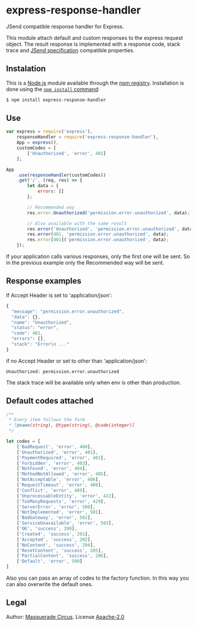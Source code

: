 # express-response-handler

JSend compatible response handler for Express.

This module attach default and custom responses to the express request object. The result response is implemented with a response code, stack trace and [JSend specification](https://labs.omniti.com/labs/jsend) compatible properties.

## Instalation

This is a [Node.js](https://nodejs.org/en/) module available through the [npm registry](https://www.npmjs.com/). Installation is done using the [`npm install` command](https://docs.npmjs.com/getting-started/installing-npm-packages-locally):

```bash
$ npm install express-response-handler
```

## Use

```javascript
var express = require('express'),
    responseHandler = require('express-response-handler'),
    App = express(),
    customCodes = [
        ['Unauthorized', 'error', 401]
    ];

App
    .use(responseHandler(customCodes))
    .get('/', (req, res) => {
        let data = {
            errors: []
        };

        // Recommended way
        res.error.Unauthorized('permission.error.unauthorized', data);

        // Also available with the same result
        res.error('Unauthorized', 'permission.error.unauthorized', data);
        res.error(401, 'permission.error.unauthorized', data);
        res.error[401]('permission.error.unauthorized', data);
    });
```

If your application calls various responses, only the first one will be sent. So in the previous example only the Recommended way will be sent.

## Response examples

If Accept Header is set to 'application/json':
```javascript
{
  "message": "permission.error.unauthorized",
  "data": {},
  "name": "Unauthorized",
  "status": "error",
  "code": 401,
  "errors": [],
  "stack": "Error\n ..."
}
```

if no Accept Header or set to other than 'application/json':
```
Unauthorized: permission.error.unauthorized
```

The stack trace will be available only when env is other than production.

## Default codes attached

```javascript
/**
 * Every item follows the form
 * [@name(string), @type(string), @code(integer)]
 */

let codes = [
    ['BadRequest', 'error', 400],
    ['Unauthorized', 'error', 401],
    ['PaymentRequired', 'error', 402],
    ['Forbidden', 'error', 403],
    ['NotFound', 'error', 404],
    ['MethodNotAllowed', 'error', 405],
    ['NotAcceptable', 'error', 406],
    ['RequestTimeout', 'error', 408],
    ['Conflict', 'error', 409],
    ['UnprocessableEntity', 'error', 422],
    ['TooManyRequests', 'error', 429],
    ['ServerError', 'error', 500],
    ['NotImplemented', 'error', 501],
    ['BadGateway', 'error', 502],
    ['ServiceUnavailable', 'error', 503],
    ['OK', 'success', 200],
    ['Created', 'success', 201],
    ['Accepted', 'success', 202],
    ['NoContent', 'success', 204],
    ['ResetContent', 'success', 205],
    ['PartialContent', 'success', 206],
    ['Default', 'error', 500]
]
```

Also you can pass an array of codes to the factory function. In this way you can also overwrite the default ones.

## Legal

Author: [Masquerade Circus](http://masquerade-circus.net). License [Apache-2.0](https://opensource.org/licenses/Apache-2.0)
